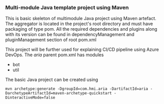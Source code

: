 ### Multi-module Java template project using Maven ###

This is basic skeleton of multimodule Java project using Maven artefact. The aggregator is located in the project's root directory and must have packaging of type pom. All the required dependencies and plugins along with its version can be found in dependencyManagement and pluginManagement section of root pom.xml

This project will be further used for explaining CI/CD pipeline using Azure DevOps.
The *aria* parent pom.xml has modules
- bot
- util

The basic Java project can be created using
```
mvn archetype:generate -DgroupId=com.hmi.aria -DartifactId=aria -DarchetypeArtifactId=maven-archetype-quickstart -DinteractiveMode=false
````
